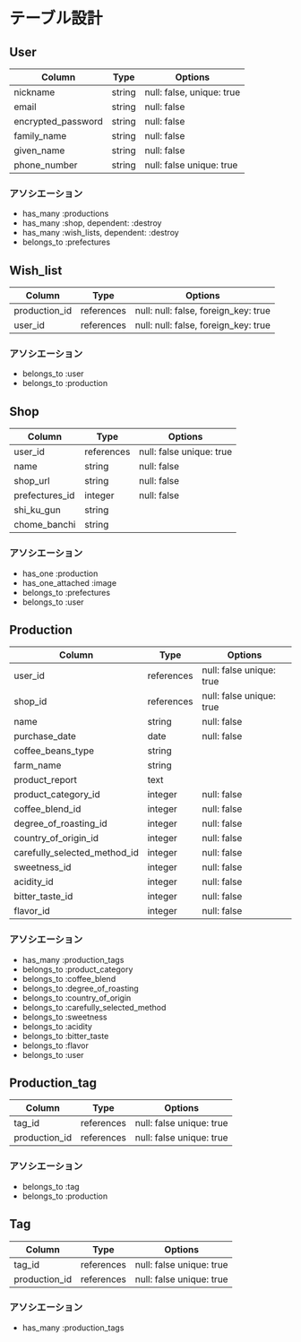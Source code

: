 # テーブル設計

## User

| Column             | Type   | Options                   |
| ------------------ | ------ | ------------------------- |
| nickname           | string | null: false, unique: true |
| email              | string | null: false               |
| encrypted_password | string | null: false               |
| family_name        | string | null: false               |
| given_name         | string | null: false               |
| phone_number       | string | null: false  unique: true |

### アソシエーション
- has_many :productions
- has_many :shop, dependent: :destroy
- has_many :wish_lists, dependent: :destroy
- belongs_to :prefectures

## Wish_list

| Column             | Type       | Options                              |
| ------------------ | ---------- | ------------------------------------ |
| production_id      | references | null: null: false, foreign_key: true |
| user_id            | references | null: null: false, foreign_key: true |

### アソシエーション
- belongs_to :user
- belongs_to :production

## Shop

| Column             | Type       | Options                   |
| ------------------ | ---------- | ------------------------- |
| user_id            | references | null: false  unique: true |
| name               | string     | null: false               |
| shop_url           | string     | null: false               |
| prefectures_id     | integer    | null: false               |
| shi_ku_gun         | string     |                           |
| chome_banchi       | string     |                           |

### アソシエーション
- has_one :production
- has_one_attached :image
- belongs_to :prefectures
- belongs_to :user

## Production

| Column                        | Type       | Options                   |
| ----------------------------- | ---------- | ------------------------- |
| user_id                       | references | null: false  unique: true |
| shop_id                       | references | null: false  unique: true |
| name                          | string     | null: false               |
| purchase_date                 | date       | null: false               |
| coffee_beans_type             | string     |                           |
| farm_name                     | string     |                           |
| product_report                | text       |                           |
| product_category_id           | integer    | null: false               |
| coffee_blend_id               | integer    | null: false               |
| degree_of_roasting_id         | integer    | null: false               |
| country_of_origin_id          | integer    | null: false               |
| carefully_selected_method_id  | integer    | null: false               |
| sweetness_id                  | integer    | null: false               |
| acidity_id                    | integer    | null: false               |
| bitter_taste_id               | integer    | null: false               |
| flavor_id                     | integer    | null: false               |

### アソシエーション
- has_many :production_tags
- belongs_to :product_category
- belongs_to :coffee_blend
- belongs_to :degree_of_roasting
- belongs_to :country_of_origin
- belongs_to :carefully_selected_method
- belongs_to :sweetness
- belongs_to :acidity
- belongs_to :bitter_taste
- belongs_to :flavor
- belongs_to :user

## Production_tag

| Column         | Type       | Options                   |
| -------------- | ---------- | ------------------------- |
| tag_id         | references | null: false  unique: true |
| production_id  | references | null: false  unique: true |

### アソシエーション
- belongs_to :tag
- belongs_to :production

## Tag

| Column         | Type       | Options                   |
| -------------- | ---------- | ------------------------- |
| tag_id         | references | null: false  unique: true |
| production_id  | references | null: false  unique: true |

### アソシエーション
- has_many :production_tags